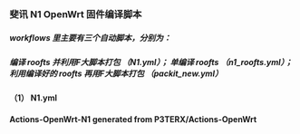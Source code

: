 ### 斐讯 N1 OpenWrt 固件编译脚本
##### workflows 里主要有三个自动脚本，分别为：
##### 编译 roofts 并利用F大脚本打包 （N1.yml）； 单编译 roofts （n1_roofts.yml）； 利用编译好的 roofts 再用F大脚本打包 （packit_new.yml）

#### （1） N1.yml

#### Actions-OpenWrt-N1 generated from P3TERX/Actions-OpenWrt
